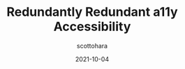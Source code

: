 ---
author: scottohara
date: 2021-10-04
permalink: false
tags:
  - accessibility
  - html
target_url: https://www.scottohara.me//blog/2021/10/04/redundantly-redundant.html
title: Redundantly Redundant a11y Accessibility
---